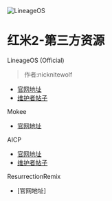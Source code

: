 ![LineageOS](https://lh3.googleusercontent.com/-eAwukrnUcv0/AAAAAAAAAAI/AAAAAAAAAA4/9AoF2GD_RVs/w360-h203-p-rw/photo.jpg)

# 红米2-第三方资源

LineageOS (Official)

> 作者:nicknitewolf

* [官网地址](https://download.lineageos.org/wt88047)
* [维护者帖子](https://forum.xda-developers.com/redmi-2/development/rom-lineageos-14-1-t3529286)

Mokee

* [官网地址](http://download.mokeedev.com/?device=wt88047)

AICP

* [官网地址](http://dwnld.aicp-rom.com/?device=wt88047)
* [维护者帖子](http://forum.xda-developers.com/redmi-2/development/rom-t3482670)


ResurrectionRemix

* [官网地址]
